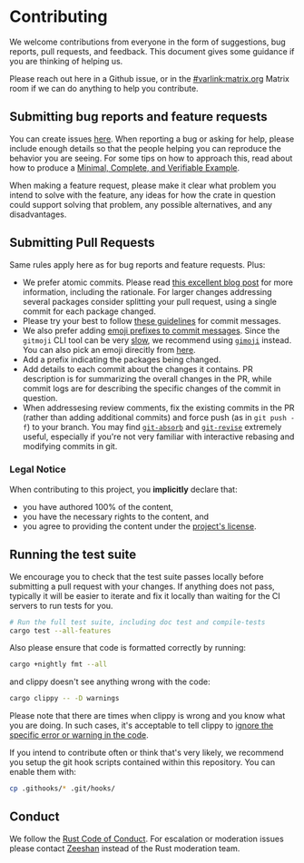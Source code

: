 # Contributing

We welcome contributions from everyone in the form of suggestions, bug reports, pull requests, and
feedback. This document gives some guidance if you are thinking of helping us.

Please reach out here in a Github issue, or in the
[#varlink:matrix.org](https://matrix.to/#/#varlink:matrix.org) Matrix room if we can do anything to help
you contribute.

## Submitting bug reports and feature requests

You can create issues [here](https://github.com/zeenix/zlink/issues/new). When reporting a bug or
asking for help, please include enough details so that the people helping you can reproduce the
behavior you are seeing. For some tips on how to approach this, read about how to produce a
[Minimal, Complete, and Verifiable Example](https://stackoverflow.com/help/mcve).

When making a feature request, please make it clear what problem you intend to solve with the
feature, any ideas for how the crate in question could support solving that problem, any possible
alternatives, and any disadvantages.

## Submitting Pull Requests

Same rules apply here as for bug reports and feature requests. Plus:

* We prefer atomic commits. Please read
  [this excellent blog post](https://www.aleksandrhovhannisyan.com/blog/atomic-git-commits/) for
  more information, including the rationale. For larger changes addressing several packages
  consider splitting your pull request, using a single commit for each package changed.
* Please try your best to follow [these guidelines](https://handbook.gnome.org/development/commit-messages.html) for
  commit messages.
* We also prefer adding [emoji prefixes to commit messages](https://gitmoji.carloscuesta.me/). Since
  the `gitmoji` CLI tool can be very [slow](https://github.com/zeenix/gimoji#rationale), we
  recommend using [`gimoji`](https://github.com/zeenix/gimoji) instead. You can also pick an emoji
  direcitly from [here](https://gitmoji.dev/).
* Add a prefix indicating the packages being changed.
* Add details to each commit about the changes it contains. PR description is for summarizing the
  overall changes in the PR, while commit logs are for describing the specific changes of the
  commit in question.
* When addressesing review comments, fix the existing commits in the PR (rather than adding
  additional commits) and force push (as in `git push -f`) to your branch. You may find
  [`git-absorb`](https://github.com/tummychow/git-absorb) and
  [`git-revise`](https://github.com/mystor/git-revise) extremely useful, especially if you're not
  very familiar with interactive rebasing and modifying commits in git.

### Legal Notice

When contributing to this project, you **implicitly** declare that:

* you have authored 100% of the content,
* you have the necessary rights to the content, and
* you agree to providing the content under the [project's license](LICENSE).

## Running the test suite

We encourage you to check that the test suite passes locally before submitting a pull request with
your changes. If anything does not pass, typically it will be easier to iterate and fix it locally
than waiting for the CI servers to run tests for you.

```sh
# Run the full test suite, including doc test and compile-tests
cargo test --all-features
```

Also please ensure that code is formatted correctly by running:

```sh
cargo +nightly fmt --all
```

and clippy doesn't see anything wrong with the code:

```sh
cargo clippy -- -D warnings
```

Please note that there are times when clippy is wrong and you know what you are doing. In such
cases, it's acceptable to tell clippy to
[ignore the specific error or warning in the code](https://github.com/rust-lang/rust-clippy#allowingdenying-lints).

If you intend to contribute often or think that's very likely, we recommend you setup the git hook
scripts contained within this repository. You can enable them with:

```sh
cp .githooks/* .git/hooks/
```

## Conduct

We follow the
[Rust Code of Conduct](https://www.rust-lang.org/conduct.html). For escalation or moderation issues
please contact [Zeeshan](mailto:zeeshanak@gnome.org) instead of the Rust moderation team.
